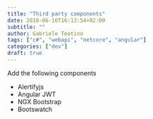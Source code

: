 ```yaml
---
title: "Third party components"
date: 2018-06-16T16:13:54+02:00
subtitle: ""
author: Gabriele Teotino
tags: ["c#", "webapi", "netcore", "angular"]
categories: ["dev"]
draft: true
---
```


Add the following components

- Alertifyjs
- Angular JWT
- NGX Bootstrap
- Bootswatch
